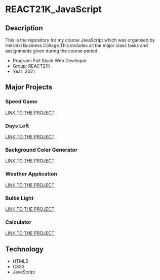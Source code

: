 # REACT21K_JavaScript

## Description

This is the repository for my course JavaScript which was organised by Helsinki Business Collage.This includes all the major class tasks and assignments given during the course period.
- Program: Full Stack Web Developer
- Group: REACT21K
- Year: 2021

## Major Projects

### Speed Game

[LINK TO THE PROJECT](https://sagar-aryal.github.io/REACT21K_JavaScript/Margit/Lecture8/Speed%20Game/)

### Days Left

[LINK TO THE PROJECT](https://sagar-aryal.github.io/REACT21K_JavaScript/Margit/Lecture5/DaysLeft/)

### Background Color Generator

[LINK TO THE PROJECT](https://sagar-aryal.github.io/REACT21K_JavaScript/Margit/Lecture4/BG%20generator/)

### Weather Application

[LINK TO THE PROJECT](https://sagar-aryal.github.io/REACT21K_JavaScript/Hoang/WeatherApp/)

### Bulbs Light

[LINK TO THE PROJECT](https://sagar-aryal.github.io/REACT21K_JavaScript/Hoang/Day6/)

### Calculator

[LINK TO THE PROJECT](https://sagar-aryal.github.io/REACT21K_JavaScript/Hoang/Calculator/)

## Technology

- HTML5
- CSS3
- JavaScript

